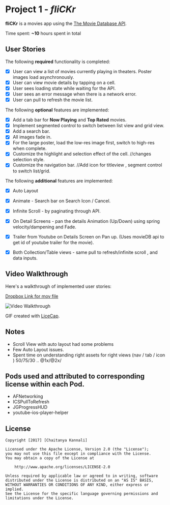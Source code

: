# Project 1 - *fliCKr*

**fliCKr** is a movies app using the [The Movie Database API](http://docs.themoviedb.apiary.io/#).

Time spent: **~10** hours spent in total

## User Stories

The following **required** functionality is completed:

- [x] User can view a list of movies currently playing in theaters. Poster images load asynchronously.
- [x] User can view movie details by tapping on a cell.
- [x] User sees loading state while waiting for the API.
- [x] User sees an error message when there is a network error.
- [x] User can pull to refresh the movie list.

The following **optional** features are implemented:

- [x] Add a tab bar for **Now Playing** and **Top Rated** movies. 
- [x] Implement segmented control to switch between list view and grid view.  
- [x] Add a search bar.  
- [x] All images fade in.
- [x] For the large poster, load the low-res image first, switch to high-res when complete.
- [x] Customize the highlight and selection effect of the cell.  //changes selection style.
- [x] Customize the navigation bar.   //Add icon for titleview , segment control to switch list/grid.

The following **additional** features are implemented:

- [x] Auto Layout
- [x] Animate - Search bar on Search Icon / Cancel.
- [X] Infinite Scroll - by paginating through API.
- [X] On Detail Screens - pan the details Animation (Up/Down) using spring velocity/dampening  and Fade.
- [x] Trailer from Youtube on Details Screen on Pan up. (Uses movieDB api to get id of youtube trailer for the movie).
- [x] Both Collection/Table views - same pull to refresh/infinite scroll , and data inputs.



## Video Walkthrough

Here's a walkthrough of implemented user stories:


[Dropbox Link for mov file](https://www.dropbox.com/s/7o0z28a4mod4fqo/flicker.mov?dl=0) 

<img src='https://github.com/eadencode/Flickr/blob/master/flickrgif.gif' title='Video Walkthrough' width='' alt='Video Walkthrough' />

GIF created with [LiceCap](http://www.cockos.com/licecap/).


## Notes

- Scroll View with auto layout had some problems 
- Few Auto Layout issues.
- Spent time on understanding right assets for right views (nav / tab / icon ) 50/75/30 .. @1x/@2x/

## Pods used and attributed to corresponding license within each Pod. 
- AFNetworking
- ICSPullToRefresh
- JGProgressHUD
- youtube-ios-player-helper


## License

    Copyright [2017] [Chaitanya Kannali]

    Licensed under the Apache License, Version 2.0 (the "License");
    you may not use this file except in compliance with the License.
    You may obtain a copy of the License at

        http://www.apache.org/licenses/LICENSE-2.0

    Unless required by applicable law or agreed to in writing, software
    distributed under the License is distributed on an "AS IS" BASIS,
    WITHOUT WARRANTIES OR CONDITIONS OF ANY KIND, either express or implied.
    See the License for the specific language governing permissions and
    limitations under the License.
